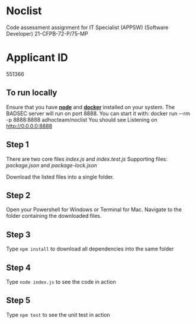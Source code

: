 # Noclist
Code assessment assignment for IT Specialist (APPSW) (Software Developer) 21-CFPB-72-P/75-MP

# Applicant ID
551366

## To run locally
Ensure that you have [**node**](https://nodejs.org/en/) and [**docker**](https://www.docker.com/) installed on your system.
The BADSEC server will run on port 8888. You can start it with:
docker run --rm -p 8888:8888 adhocteam/noclist
You should see Listening on http://0.0.0.0:8888


## Step 1
There are two core files *index.js* and *index.test.js*
Supporting files: *package.json* and *package-lock.json*

Download the listed files into a single folder.

## Step 2
Open your Powershell for Windows or Terminal for Mac. Navigate to the folder containing the downloaded files.

## Step 3
Type `npm install` to download all dependencies into the same folder

## Step 4
Type `node index.js` to see the code in action

## Step 5
Type `npm test` to see the unit test in action
